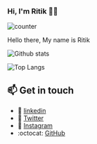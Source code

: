 ### Hi, I'm Ritik :technologist:

![counter](https://enlsjw20z0t8r8d.m.pipedream.net)

Hello there, My name is Ritik

![Github stats](https://github-readme-stats.vercel.app/api?username=ritikkr&theme=tokyonight&count_private=true&show_icons=true)

![Top Langs](https://github-readme-stats.vercel.app/api/top-langs/?username=ritikkr&layout=compact)

## :mailbox: Get in touch
*  :link:  <a href="https://www.linkedin.com/in/ritikkr">linkedin</a>
*  :link:  <a href="https://twitter.com/RitikKu80158232">Twitter</a>
*  :link:  <a href="https://www.instagram.com/ritik_kr24/" >Instagram</a>
*  :octocat:  <a href="https://github.com/ritikkr">GitHub</a>

<!--
**ritikkr/ritikkr** is a ✨ _special_ ✨ repository because its `README.md` (this file) appears on your GitHub profile.

Here are some ideas to get you started:

- 🔭 I’m currently working on ...
- 🌱 I’m currently learning ...
- 👯 I’m looking to collaborate on ...
- 🤔 I’m looking for help with ...
- 💬 Ask me about ...
- 📫 How to reach me: ...
- 😄 Pronouns: ...
- ⚡ Fun fact: ...
-->
